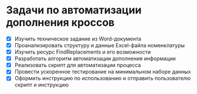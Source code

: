 # Задачи по автоматизации дополнения кроссов

- [x] Изучить техническое задание из Word-документа
- [x] Проанализировать структуру и данные Excel-файла номенклатуры
- [x] Изучить ресурс FindReplacements и его возможности
- [x] Разработать алгоритм автоматизации дополнения информации
- [x] Реализовать скрипт для автоматизации процесса
- [x] Провести ускоренное тестирование на минимальном наборе данных
- [x] Оформить инструкцию по использованию и отправить пользователю скрипт и инструкцию
